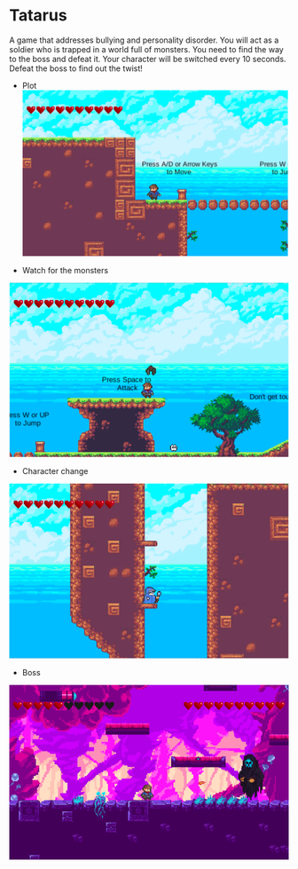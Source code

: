# Tatarus

A game that addresses bullying and personality disorder. You will act as a soldier who is trapped in a world full of monsters. You need to find the way to the boss and defeat it. Your character will be switched every 10 seconds. Defeat the boss to find out the twist!

- Plot 
![Example 1](Assets/example1.png)

- Watch for the monsters

![Example 2](Assets/example2.png)


- Character change

![Example 3](Assets/example3.png)

- Boss

![Example 4](Assets/example4.png)

